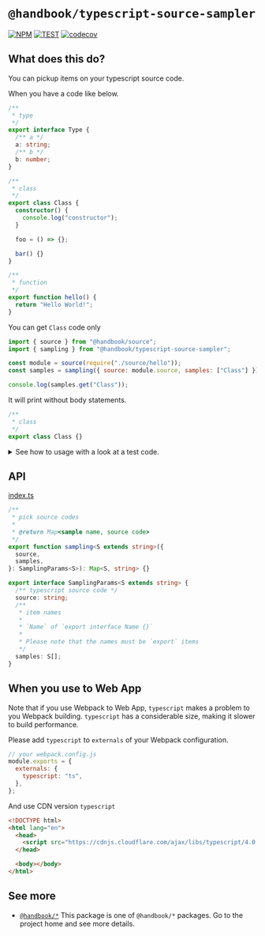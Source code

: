 # `@handbook/typescript-source-sampler`

[![NPM](https://img.shields.io/npm/v/@handbook/typescript-source-sampler.svg)](https://www.npmjs.com/package/@handbook/typescript-source-sampler)
[![TEST](https://github.com/rocket-hangar/handbook/workflows/Test/badge.svg)](https://github.com/rocket-hangar/handbook/actions?query=workflow%3ATest)
[![codecov](https://codecov.io/gh/rocket-hangar/handbook/branch/master/graph/badge.svg)](https://codecov.io/gh/rocket-hangar/handbook)

## What does this do?

You can pickup items on your typescript source code.

When you have a code like below.

```ts
/**
 * type
 */
export interface Type {
  /** a */
  a: string;
  /** b */
  b: number;
}

/**
 * class
 */
export class Class {
  constructor() {
    console.log("constructor");
  }

  foo = () => {};

  bar() {}
}

/**
 * function
 */
export function hello() {
  return "Hello World!";
}
```

You can get `Class` code only

```js
import { source } from "@handbook/source";
import { sampling } from "@handbook/typescript-source-sampler";

const module = source(require("./source/hello"));
const samples = sampling({ source: module.source, samples: ["Class"] });

console.log(samples.get("Class"));
```

It will print without body statements.

```ts
/**
 * class
 */
export class Class {}
```

<details><summary>See how to usage with a look at a test code.</summary>

<!-- source __tests__/*.test.ts -->

[\_\_tests\_\_/sampling.test.ts](__tests__/sampling.test.ts)

```ts
import { sampling } from "@handbook/typescript-source-sampler";
import prettier from "prettier";

const source: string = `
/**
 * Foo....
 */
export interface X {
  a: string;
  b: number;
}

export interface Y {
  /** foo... */
  a: string;
  
  /** bar... */
  b: number;
}

interface Z {
}

/**
 * hello?
 */
export function x({ a, b }: { a: number, b: number }): number {
  console.log('hello world?');
  return a + b;
}

export function y() {
  console.log('hello world?');
}

/**
 * ????
 */
export const q = () => () => {
  console.log('xxx');
}

/**
 * hello?
 */
function z() {
  console.log('hello world?');
}

/** skjsksjk */
export const xx: string = 'aaaa';

export const yy: number = 12323;

const zz: string = 'sss';

/** kkdkdjdk */
export const nodes = <div>Hello?</div>;

/** fldjkjek */
export class Test {
  constructor(hello: string) {
  }
  
  function x(): string {
    return 'x';
  }
  
  y = () => {
    return 'y';
  }
}
`;

function format(source: string): string {
  return prettier.format(source, { parser: "typescript" });
}

describe("@handbook/typescript-source-sampler", () => {
  test("should get the interface sample", () => {
    // Act
    const result = sampling({ samples: ["X"], source });

    // Assert
    expect(format(result.get("X") ?? "")).toBe(
      format(`
      /**
       * Foo....
       */
      export interface X {
        a: string;
        b: number;
      }
      `)
    );
  });

  test("should get the class sample", () => {
    // Act
    const result = sampling({ samples: ["Test"], source });

    // Assert
    expect(format(result.get("Test") ?? "")).toBe(
      format(`
      /** fldjkjek */
      export class Test {}
      `)
    );
  });

  test("should get the function sample", () => {
    // Act
    const result = sampling({ samples: ["x"], source });

    // Assert
    expect(format(result.get("x") ?? "")).toBe(
      format(`
      /**
       * hello?
       */
      export function x({ a, b }: { a: number, b: number }): number {};
      `)
    );
  });

  test("should get the variable sample", () => {
    // Act
    const result = sampling({ samples: ["xx"], source });

    // Assert
    expect(format(result.get("xx") ?? "")).toBe(
      format(`
      /** skjsksjk */
      export const xx: string = 'aaaa';
      `)
    );
  });

  test("should get arrow function", () => {
    // Act
    const result = sampling({ samples: ["q"], source });

    // Assert
    expect(format(result.get("q") ?? "")).toBe(
      format(`
      /**
       * ????
       */
      export const q = () => () => {}
      `)
    );
  });
});
```

<!-- /source -->

</details>

## API

<!-- source index.ts --pick "SamplingParams sampling" -->

[index.ts](index.ts)

```ts
/**
 * pick source codes
 *
 * @return Map<sample name, source code>
 */
export function sampling<S extends string>({
  source,
  samples,
}: SamplingParams<S>): Map<S, string> {}

export interface SamplingParams<S extends string> {
  /** typescript source code */
  source: string;
  /**
   * item names
   *
   * `Name` of `export interface Name {}`
   *
   * Please note that the names must be `export` items
   */
  samples: S[];
}
```

<!-- /source -->

## When you use to Web App

Note that if you use Webpack to Web App, `typescript` makes a problem to you Webpack building. `typescript` has a considerable size, making it slower to build performance.

Please add `typescript` to `externals` of your Webpack configuration.

```js
// your webpack.config.js
module.exports = {
  externals: {
    typescript: "ts",
  },
};
```

And use CDN version `typescript`

```html
<!DOCTYPE html>
<html lang="en">
  <head>
    <script src="https://cdnjs.cloudflare.com/ajax/libs/typescript/4.0.2/typescript.min.js"></script>
  </head>

  <body></body>
</html>
```

## See more

- [`@handbook/*`](https://github.com/rocket-hangar/handbook) This package is one of `@handbook/*` packages. Go to the project home and see more details.
